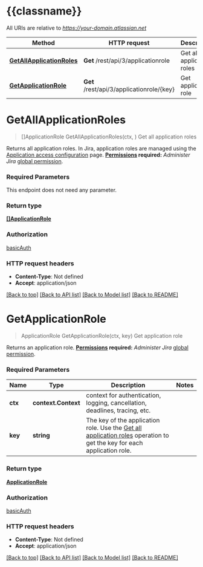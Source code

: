 # {{classname}}

All URIs are relative to *https://your-domain.atlassian.net*

Method | HTTP request | Description
------------- | ------------- | -------------
[**GetAllApplicationRoles**](ApplicationRolesApi.md#GetAllApplicationRoles) | **Get** /rest/api/3/applicationrole | Get all application roles
[**GetApplicationRole**](ApplicationRolesApi.md#GetApplicationRole) | **Get** /rest/api/3/applicationrole/{key} | Get application role

# **GetAllApplicationRoles**
> []ApplicationRole GetAllApplicationRoles(ctx, )
Get all application roles

Returns all application roles. In Jira, application roles are managed using the [Application access configuration](https://confluence.atlassian.com/x/3YxjL) page.  **[Permissions](#permissions) required:** *Administer Jira* [global permission](https://confluence.atlassian.com/x/x4dKLg).

### Required Parameters
This endpoint does not need any parameter.

### Return type

[**[]ApplicationRole**](ApplicationRole.md)

### Authorization

[basicAuth](../README.md#basicAuth)

### HTTP request headers

 - **Content-Type**: Not defined
 - **Accept**: application/json

[[Back to top]](#) [[Back to API list]](../README.md#documentation-for-api-endpoints) [[Back to Model list]](../README.md#documentation-for-models) [[Back to README]](../README.md)

# **GetApplicationRole**
> ApplicationRole GetApplicationRole(ctx, key)
Get application role

Returns an application role.  **[Permissions](#permissions) required:** *Administer Jira* [global permission](https://confluence.atlassian.com/x/x4dKLg).

### Required Parameters

Name | Type | Description  | Notes
------------- | ------------- | ------------- | -------------
 **ctx** | **context.Context** | context for authentication, logging, cancellation, deadlines, tracing, etc.
  **key** | **string**| The key of the application role. Use the [Get all application roles](#api-rest-api-3-applicationrole-get) operation to get the key for each application role. | 

### Return type

[**ApplicationRole**](ApplicationRole.md)

### Authorization

[basicAuth](../README.md#basicAuth)

### HTTP request headers

 - **Content-Type**: Not defined
 - **Accept**: application/json

[[Back to top]](#) [[Back to API list]](../README.md#documentation-for-api-endpoints) [[Back to Model list]](../README.md#documentation-for-models) [[Back to README]](../README.md)

